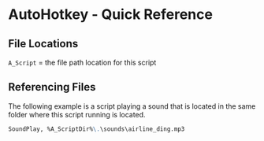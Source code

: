 # AutoHotkey - Quick Reference

## File Locations
`A_Script` = the file path location for this script

## Referencing Files
The following example is a script playing a sound that is located in the same folder where this script running is located. 
```markdown
SoundPlay, %A_ScriptDir%\.\sounds\airline_ding.mp3
```
